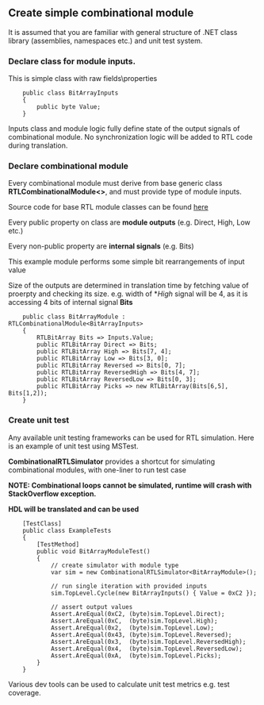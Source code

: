 ## Create simple combinational module

It is assumed that you are familiar with general structure of .NET class library (assemblies, namespaces etc.) and unit test system.

### Declare class for module inputs. 
This is simple class with raw fields\properties
```
    public class BitArrayInputs
    {
        public byte Value;
    }
```

Inputs class and module logic fully define state of the output signals of combinational module.
No synchronization logic will be added to RTL code during translation.

### Declare combinational module
Every combinational module must derive from base generic class **RTLCombinationalModule<>**, and must provide type of module inputs.

Source code for base RTL module classes can be found [here](https://github.com/EvgenyMuryshkin/Quokka.RTL/tree/master/Quokka.RTL/RTLModule)

Every public property on class are **module outputs** (e.g. Direct, High, Low etc.)

Every non-public property are **internal signals** (e.g. Bits)

This example module performs some simple bit rearrangements of input value

Size of the outputs are determined in translation time by fetching value of proerpty and checking its size.
e.g. width of **High* signal will be 4, as it is accessing 4 bits of internal signal **Bits**

```
    public class BitArrayModule : RTLCombinationalModule<BitArrayInputs>
    {
        RTLBitArray Bits => Inputs.Value;
        public RTLBitArray Direct => Bits;
        public RTLBitArray High => Bits[7, 4];
        public RTLBitArray Low => Bits[3, 0];
        public RTLBitArray Reversed => Bits[0, 7];
        public RTLBitArray ReversedHigh => Bits[4, 7];
        public RTLBitArray ReversedLow => Bits[0, 3];
        public RTLBitArray Picks => new RTLBitArray(Bits[6,5], Bits[1,2]);
    }
```

### Create unit test
Any available unit testing frameworks can be used for RTL simulation.
Here is an example of unit test using MSTest. 

**CombinationalRTLSimulator** provides a shortcut for simulating combinational modules, with one-liner to run test case

**NOTE: Combinational loops cannot be simulated, runtime will crash with StackOverflow exception.**

**HDL will be translated and can be used**


```
    [TestClass]
    public class ExampleTests
    {
        [TestMethod]
        public void BitArrayModuleTest()
        {
            // create simulator with module type
            var sim = new CombinationalRTLSimulator<BitArrayModule>();

            // run single iteration with provided inputs
            sim.TopLevel.Cycle(new BitArrayInputs() { Value = 0xC2 });

            // assert output values
            Assert.AreEqual(0xC2, (byte)sim.TopLevel.Direct);
            Assert.AreEqual(0xC,  (byte)sim.TopLevel.High);
            Assert.AreEqual(0x2,  (byte)sim.TopLevel.Low);
            Assert.AreEqual(0x43, (byte)sim.TopLevel.Reversed);
            Assert.AreEqual(0x3,  (byte)sim.TopLevel.ReversedHigh);
            Assert.AreEqual(0x4,  (byte)sim.TopLevel.ReversedLow);
            Assert.AreEqual(0xA,  (byte)sim.TopLevel.Picks);
        }
    }
```    

Various dev tools can be used to calculate unit test metrics e.g. test coverage.
